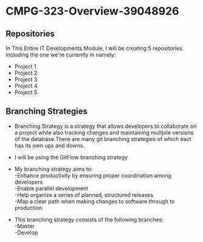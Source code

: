 # CMPG-323-Overview-39048926

## Repositories
In This Entire IT Developments Module, I will be creating 5 repositories including the one we're currently in namely:

* Project 1
* Project 2
* Project 3
* Project 4
* Project 5

## Branching Strategies

* Branching Strategy is a strategy that allows developers to collaborate on a project while also tracking changes and maintaining multpile versions of the database.There are many git branching strategies of which eact has its own ups and downs.

* I will be using the GitFlow branching strategy 
* My branching strategy aims to:  
 -Enhance productivity by ensuring proper coordination among developers  
 -Enable parallel development  
 -Help organize a series of planned, structured releases  
 -Map a clear path when making changes to software through to production  

* This branching strategy consists of the following branches:  
  -Master  
  -Develop  

